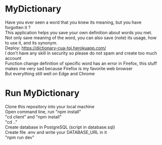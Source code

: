# MyDictionary
Have you ever seen a word that you knew its meaning, but you have forgotten it ?<br/>
This application helps you save your own definition about words you met.<br/>
Not only save meaning of the word, you can also save (note) its usage, how to use it, and its synonym.<br/>
Deploy: https://dictionary-cua-toi.herokuapp.com/ <br/>
I don't have any skill in security so please do not spam and create too much account <br/>
Function change definition of specific word has an error in Firefox, this stuff makes me very sad because Firefox is my favorite web browser<br/>
But everything still well on Edge and Chrome<br/>

# Run MyDictionary
Clone this repository into your local machine<br/>
Open command line, run "npm install"<br/>
"cd client" and "npm install"<br/>
"cd .."<br/>
Create database in PostgreSQL (script in database.sql)<br/>
Create file .env and write your DATABASE_URL in it<br/>
"npm run dev"<br/>
